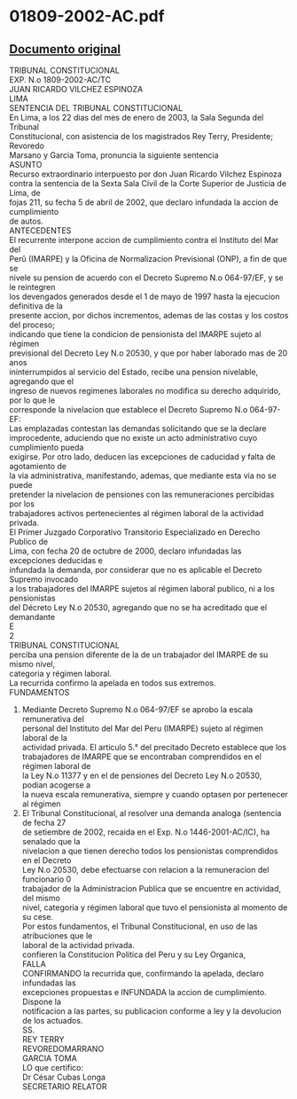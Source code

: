 
01809-2002-AC.pdf
=================
  
[Documento original](https://tc.gob.pe/jurisprudencia/2003/01809-2002-AC.pdf)  
---  
TRIBUNAL CONSTITUCIONAL  
EXP. N.o 1809-2002-AC/TC  
JUAN RICARDO VILCHEZ ESPINOZA  
LIMA  
SENTENCIA DEL TRIBUNAL CONSTITUCIONAL  
En Lima, a los 22 dias del mes de enero de 2003, la Sala Segunda del Tribunal  
Constitucional, con asistencia de los magistrados Rey Terry, Presidente; Revoredo  
Marsano y Garcia Toma, pronuncia la siguiente sentencia  
ASUNTO  
Recurso extraordinario interpuesto por don Juan Ricardo Vilchez Espinoza  
contra la sentencia de la Sexta Sala Civil de la Corte Superior de Justicia de Lima, de  
fojas 211, su fecha 5 de abril de 2002, que declaro infundada la accion de cumplimiento  
de autos.  
ANTECEDENTES  
El recurrente interpone accion de cumplimiento contra el Instituto del Mar del  
Perû (IMARPE) y la Oficina de Normalizacion Previsional (ONP), a fin de que se  
nivele su pension de acuerdo con el Decreto Supremo N.o 064-97/EF, y se le reintegren  
los devengados generados desde el 1 de mayo de 1997 hasta la ejecucion definitiva de la  
presente accion, por dichos incrementos, ademas de las costas y los costos del proceso;  
indicando que tiene la condicion de pensionista del IMARPE sujeto al régimen  
previsional del Decreto Ley N.o 20530, y que por haber laborado mas de 20 anos  
ininterrumpidos al servicio del Estado, recibe una pension nivelable, agregando que el  
ingreso de nuevos regimenes laborales no modifica su derecho adquirido, por lo que le  
corresponde la nivelacion que establece el Decreto Supremo N.o 064-97-EF:  
Las emplazadas contestan las demandas solicitando que se la declare  
improcedente, aduciendo que no existe un acto administrativo cuyo cumplimiento pueda  
exigirse. Por otro lado, deducen las excepciones de caducidad y falta de agotamiento de  
la via administrativa, manifestando, ademas, que mediante esta via no se puede  
pretender la nivelacion de pensiones con las remuneraciones percibidas por los  
trabajadores activos pertenecientes al régimen laboral de la actividad privada.  
El Primer Juzgado Corporativo Transitorio Especializado en Derecho Publico de  
Lima, con fecha 20 de octubre de 2000, declaro infundadas las excepciones deducidas e  
infundada la demanda, por considerar que no es aplicable el Decreto Supremo invocado  
a los trabajadores del IMARPE sujetos al régimen laboral publico, ni a los pensionistas  
del Décreto Ley N.o 20530, agregando que no se ha acreditado que el demandante  
E  
2  
TRIBUNAL CONSTITUCIONAL  
perciba una pension diferente de la de un trabajador del IMARPE de su mismo nivel,  
categoria y régimen laboral.  
La recurrida confirmo la apelada en todos sus extremos.  
FUNDAMENTOS  
1. Mediante Decreto Supremo N.o 064-97/EF se aprobo la escala remunerativa del  
personal del Instituto del Mar del Peru (IMARPE) sujeto al régimen laboral de la  
actividad privada. El articulo 5.° del precitado Decreto establece que los  
trabajadores de IMARPE que se encontraban comprendidos en el régimen laboral de  
la Ley N.o 11377 y en el de pensiones del Decreto Ley N.o 20530, podian acogerse a  
la nueva escala remunerativa, siempre y cuando optasen por pertenecer al régimen  
2. El Tribunal Constitucional, al resolver una demanda analoga (sentencia de fecha 27  
de setiembre de 2002, recaida en el Exp. N.o 1446-2001-AC/IC), ha senalado que la  
nivelacion a que tienen derecho todos los pensionistas comprendidos en el Decreto  
Ley N.o 20530, debe efectuarse con relacion a la remuneracion del funcionario 0  
trabajador de la Administracion Publica que se encuentre en actividad, del mismo  
nivel, categoria y régimen laboral que tuvo el pensionista al momento de su cese.  
Por estos fundamentos, el Tribunal Constitucional, en uso de las atribuciones que le  
laboral de la actividad privada.  
confieren la Constitucion Politica del Peru y su Ley Organica,  
FALLA  
CONFIRMANDO la recurrida que, confirmando la apelada, declaro infundadas las  
excepciones propuestas e INFUNDADA la accion de cumplimiento. Dispone la  
notificacion a las partes, su publicacion conforme a ley y la devolucion de los actuados.  
SS.  
REY TERRY  
REVOREDOMARRANO  
GARCIA TOMA  
LO que certifico:  
Dr César Cubas Longa  
SECRETARIO RELATOR